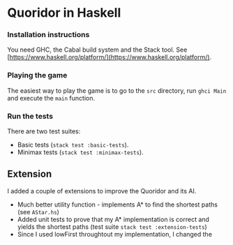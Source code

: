 # Quoridor in Haskell 

### Installation instructions 

You need GHC, the Cabal build system and the Stack tool. See [https://www.haskell.org/platform/](https://www.haskell.org/platform/). 

### Playing the game 

The easiest way to play the game is to go to the `src` directory, run `ghci Main` and execute the `main` function.

### Run the tests 

There are two test suites:
* Basic tests (`stack test :basic-tests`).
* Minimax tests (`stack test :minimax-tests`).

## Extension
I added a couple of extensions to improve the Quoridor and its AI.
* Much better utility function - implements A* to find the shortest paths (see `AStar.hs`)
* Added unit tests to prove that my A* implementation is correct and yields the shortest paths (test suite `stack test :extension-tests`)
* Since I used lowFirst throughtout my implementation, I changed the 
